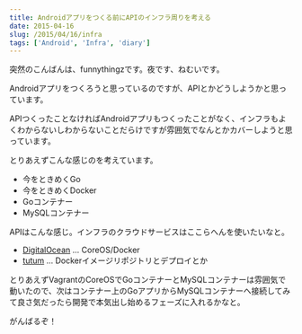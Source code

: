 ```yaml
---
title: Androidアプリをつくる前にAPIのインフラ周りを考える
date: 2015-04-16
slug: /2015/04/16/infra
tags: ['Android', 'Infra', 'diary']
---
```


突然のこんばんは、funnythingzです。夜です、ねむいです。

Androidアプリをつくろうと思っているのですが、APIとかどうしようかと思っています。

APIつくったことなければAndroidアプリもつくったことがなく、インフラもよくわからないしわからないことだらけですが雰囲気でなんとかカバーしようと思っています。

とりあえずこんな感じのを考えています。

- 今をときめくGo
- 今をときめくDocker
- Goコンテナー
- MySQLコンテナー

APIはこんな感じ。インフラのクラウドサービスはここらへんを使いたいなと。

- [DigitalOcean](https://www.digitalocean.com/) ... CoreOS/Docker
- [tutum](https://www.tutum.co/) ... Dockerイメージリポジトリとデプロイとか

とりあえずVagrantのCoreOSでGoコンテナーとMySQLコンテナーは雰囲気で動いたので、次はコンテナー上のGoアプリからMySQLコンテナーへ接続してみて良さ気だったら開発で本気出し始めるフェーズに入れるかなと。

がんばるぞ！
